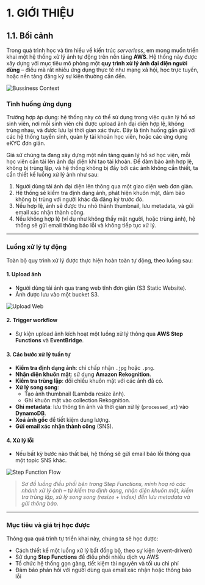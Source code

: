 # 1. GIỚI THIỆU 

## 1.1. Bối cảnh

Trong quá trình học và tìm hiểu về kiến trúc *serverless*, em mong muốn triển khai một hệ thống xử lý ảnh tự động trên nền tảng **AWS**. Hệ thống này được xây dựng với mục tiêu mô phỏng một **quy trình xử lý ảnh đại diện người dùng** – điều mà rất nhiều ứng dụng thực tế như mạng xã hội, học trực tuyến, hoặc nền tảng đăng ký sự kiện thường cần đến.

![Bussiness Context](/images/1.introduction/Bussiness_Context.jpg)

### **Tình huống ứng dụng**

Trường hợp áp dụng: hệ thống này có thể sử dụng trong việc quản lý hồ sơ sinh viên, nơi mỗi sinh viên chỉ được upload ảnh đại diện hợp lệ, không trùng nhau, và được lưu lại thời gian xác thực. Đây là tình huống gần gũi với các hệ thống tuyển sinh, quản lý tài khoản học viên, hoặc các ứng dụng eKYC đơn giản.

Giả sử chúng ta đang xây dựng một nền tảng quản lý hồ sơ học viện, mỗi học viên cần tải lên ảnh đại diện khi tạo tài khoản. Để đảm bảo ảnh hợp lệ, không bị trùng lặp, và hệ thống không bị đầy bởi các ảnh không cần thiết, ta cần thiết kế luồng xử lý ảnh như sau:

1. Người dùng tải ảnh đại diện lên thông qua một giao diện web đơn giản.  
2. Hệ thống sẽ kiểm tra định dạng ảnh, phát hiện khuôn mặt, đảm bảo không bị trùng với người khác đã đăng ký trước đó.  
3. Nếu hợp lệ, ảnh sẽ được thu nhỏ thành thumbnail, lưu metadata, và gửi email xác nhận thành công.  
4. Nếu không hợp lệ (ví dụ như không thấy mặt người, hoặc trùng ảnh), hệ thống sẽ gửi email thông báo lỗi và không tiếp tục xử lý.

---

### **Luồng xử lý tự động**

Toàn bộ quy trình xử lý được thực hiện hoàn toàn tự động, theo luồng sau:

#### **1. Upload ảnh**
- Người dùng tải ảnh qua trang web tĩnh đơn giản (S3 Static Website).
- Ảnh được lưu vào một bucket S3.

![Upload Web](images/image_upload.png)

#### **2. Trigger workflow**
- Sự kiện upload ảnh kích hoạt một luồng xử lý thông qua **AWS Step Functions** và **EventBridge**.

#### **3. Các bước xử lý tuần tự**
- **Kiểm tra định dạng ảnh**: chỉ chấp nhận `.jpg` hoặc `.png`.  
- **Nhận diện khuôn mặt**: sử dụng **Amazon Rekognition**.  
- **Kiểm tra trùng lặp**: đối chiếu khuôn mặt với các ảnh đã có.  
- **Xử lý song song**:
    - Tạo ảnh thumbnail (Lambda resize ảnh).  
    - Ghi khuôn mặt vào collection Rekognition.
- **Ghi metadata**: lưu thông tin ảnh và thời gian xử lý (`processed_at`) vào **DynamoDB**.  
- **Xoá ảnh gốc** để tiết kiệm dung lượng.  
- **Gửi email xác nhận thành công** (SNS).

#### **4. Xử lý lỗi**
- Nếu bất kỳ bước nào thất bại, hệ thống sẽ gửi email báo lỗi thông qua một topic SNS khác.

![Step Function Flow](images/state_machine_flow_3.png)

> *Sơ đồ luồng điều phối bên trong Step Functions, minh hoạ rõ các nhánh xử lý ảnh – từ kiểm tra định dạng, nhận diện khuôn mặt, kiểm tra trùng lặp, xử lý song song (resize + index) đến lưu metadata và gửi thông báo.*

---

### **Mục tiêu và giá trị học được**

Thông qua quá trình tự triển khai này, chúng ta sẽ học được:

- Cách thiết kế một luồng xử lý bất đồng bộ, theo sự kiện (event-driven)  
- Sử dụng **Step Functions** để điều phối nhiều dịch vụ AWS  
- Tổ chức hệ thống gọn gàng, tiết kiệm tài nguyên và tối ưu chi phí  
- Đảm bảo phản hồi với người dùng qua email xác nhận hoặc thông báo lỗi
